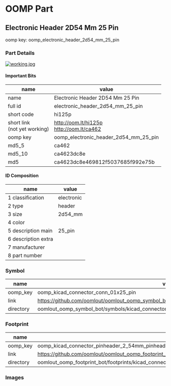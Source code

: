 # OOMP Part  
## Electronic Header 2D54 Mm 25 Pin  
  
oomp key: oomp_electronic_header_2d54_mm_25_pin  
  
### Part Details  
  
[![working.jpg](working_600.jpg)](working.jpg)  
  
#### Important Bits  
| name | value | 
| --- | --- | 
| name | Electronic Header 2D54 Mm 25 Pin | 
| full id | electronic_header_2d54_mm_25_pin | 
| short code | hi125p | 
| short link<br>(not yet working) | http://oom.lt/hi125p<br>http://oom.lt/ca462 | 
| oomp key | oomp_electronic_header_2d54_mm_25_pin | 
| md5_5 | ca462 | 
| md5_10 | ca4623dc8e | 
| md5 | ca4623dc8e469812f5037685f992e75b | 
#### ID Composition  
| name | value | 
| --- | --- | 
| 1 classification | electronic | 
| 2 type | header | 
| 3 size | 2d54_mm | 
| 4 color |  | 
| 5 description main | 25_pin | 
| 6 description extra |  | 
| 7 manufacturer |  | 
| 8 part number |  | 
### Symbol  
| name | value | 
| --- | --- | 
| oomp_key | oomp_kicad_connector_conn_01x25_pin | 
| link | https://github.com/oomlout/oomlout_oomp_symbol_bot/tree/main/symbols/kicad_connector_conn_01x25_pin | 
| directory | oomlout_oomp_symbol_bot/symbols/kicad_connector_conn_01x25_pin//working/working.kicad_sym | 
### Footprint  
| name | value | 
| --- | --- | 
| oomp_key | oomp_kicad_connector_pinheader_2_54mm_pinheader_1x25_p2_54mm_vertical | 
| link | https://github.com/oomlout/oomlout_oomp_footprint_bot/tree/main/foootprntss/kicad_connector_pinheader_2_54mm_pinheader_1x25_p2_54mm_vertical | 
| directory | oomlout_oomp_footprint_bot/footprints/kicad_connector_pinheader_2_54mm_pinheader_1x25_p2_54mm_vertical//working/working.kicad_mod | 
### Images  
